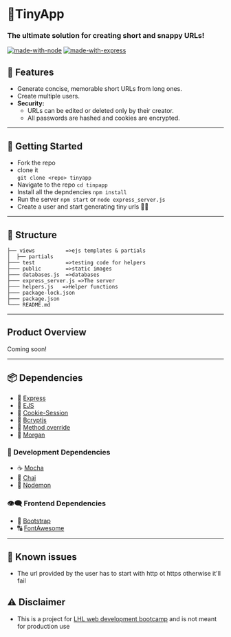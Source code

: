 # 🔗TinyApp
### The ultimate solution for creating short and snappy URLs!
[![made-with-node](https://img.shields.io/badge/Made%20with-Node.js%20-success)](https://nodejs.org/en/) [![made-with-express](https://img.shields.io/badge/Made%20with-Express.js%20-black)](https://expressjs.com/)

## 🌟 Features
- Generate concise, memorable short URLs from long ones.
- Create multiple users.
- **Security:** 
  - URLs can be edited or deleted only by their creator.
  - All passwords are hashed and cookies are encrypted.
---
## 🚀 Getting Started
  - Fork the repo
  - clone it  
  `git clone <repo> tinyapp`
  - Navigate to the repo
  `cd tinpapp`
  - Install all the depndencies
  `npm install`
  - Run the server
  `npm start` or `node express_server.js`
  - Create a user and start generating tiny urls 🎉🎇
---
## 🧱 Structure
```
├── views          =>ejs templates & partials
│  ├── partials
├─── test          =>testing code for helpers
├─── public        =>static images
├─── databases.js  =>databases
├─── express_server.js =>The server
├─── helpers.js   =>Helper functions
├─── package-lock.json
├─── package.json
└─── README.md

```
---
## Product Overview
Coming soon!

---
  ## 📦 Dependencies
  - 🚄 [Express](express.js)
  - 📰 [EJS](https://ejs.co/)
  - 🍪 [Cookie-Session](https://www.npmjs.com/package/cookie-session)
  - 🔐 [Bcryptjs](https://www.npmjs.com/package/bcryptjs)
  - 📝 [Method override](https://www.npmjs.com/package/method-override)
  - 💬 [Morgan](https://www.npmjs.com/package/morgan)

  ### 🧰 Development Dependencies
  - ☕ [Mocha](https://www.npmjs.com/package/mocha)
  - 🍵 [Chai](https://www.npmjs.com/package/chai)
  - 👿 [Nodemon](https://www.npmjs.com/package/nodemon)

### 👁‍🗨 Frontend Dependencies
- 🎨 [Bootstrap](https://getbootstrap.com/)
- 🔠 [FontAwesome](https://fontawesome.com/)
---
## 🙈 Known issues
  - The url provided by the user has to start with http ot https otherwise it'll fail

## ⚠️ Disclaimer
- This is a project for [LHL web development bootcamp](https://www.lighthouselabs.ca/) and is not meant for production use